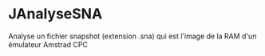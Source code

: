 # JAnalyseSNA
Analyse un fichier snapshot (extension .sna) qui est l'image de la RAM d'un émulateur Amstrad CPC
